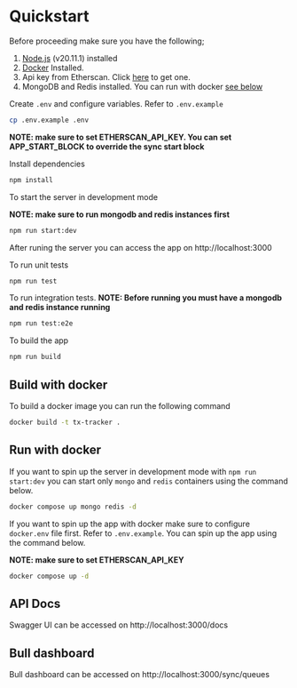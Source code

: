 # Quickstart

Before proceeding make sure you have the following;

1. [Node.js](https://nodejs.org/en/download) (v20.11.1) installed
2. [Docker](https://docs.docker.com/engine/install/) Installed.
3. Api key from Etherscan. Click [here](https://docs.etherscan.io/getting-started/viewing-api-usage-statistics) to get one.
4. MongoDB and Redis installed. You can run with docker [see below](#run-with-docker)

Create `.env` and configure variables. Refer to `.env.example`

```bash
cp .env.example .env
```

**NOTE: make sure to set ETHERSCAN_API_KEY. You can set APP_START_BLOCK to override the sync start block**

Install dependencies

```bash
npm install
```

To start the server in development mode

**NOTE: make sure to run mongodb and redis instances first**

```bash
npm run start:dev
```

After runing the server you can access the app on http://localhost:3000

To run unit tests

```bash
npm run test
```

To run integration tests.
**NOTE: Before running you must have a mongodb and redis instance running**

```bash
npm run test:e2e
```

To build the app

```bash
npm run build
```

## Build with docker

To build a docker image you can run the following command

```bash
docker build -t tx-tracker .
```

## Run with docker

If you want to spin up the server in development mode with `npm run start:dev` you can start only `mongo` and `redis` containers using the command below.

```bash
docker compose up mongo redis -d
```

If you want to spin up the app with docker make sure to configure `docker.env` file first. Refer to `.env.example`. You can spin up the app using the command below.

**NOTE: make sure to set ETHERSCAN_API_KEY**

```bash
docker compose up -d
```

## API Docs

Swagger UI can be accessed on http://localhost:3000/docs

## Bull dashboard

Bull dashboard can be accessed on http://localhost:3000/sync/queues
